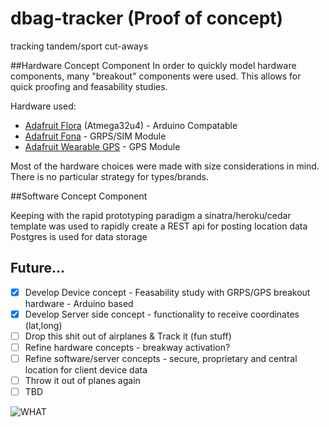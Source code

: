 # dbag-tracker (Proof of concept)

tracking tandem/sport cut-aways 

##Hardware Concept Component
In order to quickly model hardware components, many "breakout" components were used. This allows for quick proofing and feasability studies.

Hardware used: 
- [Adafruit Flora](https://learn.adafruit.com/getting-started-with-flora) (Atmega32u4) - Arduino Compatable
- [Adafruit Fona](https://learn.adafruit.com/adafruit-fona-mini-gsm-gprs-cellular-phone-module) - GRPS/SIM Module
- [Adafruit Wearable GPS](https://learn.adafruit.com/flora-wearable-gps) - GPS Module 

Most of the hardware choices were made with size considerations in mind. There is no particular strategy for types/brands.

##Software Concept Component

Keeping with the rapid prototyping paradigm a sinatra/heroku/cedar template was used to rapidly create a REST api for posting location data 
Postgres is used for data storage


## Future...

- [x] Develop Device concept - Feasability study with GRPS/GPS breakout hardware - Arduino based 
- [x] Develop Server side concept - functionality to receive coordinates (lat,long)
- [ ] Drop this shit out of airplanes & Track it (fun stuff)
- [ ] Refine hardware concepts - breakway activation?
- [ ] Refine software/server concepts - secure, proprietary and central location for client device data 
- [ ] Throw it out of planes again 
- [ ] TBD

![WHAT](https://encrypted-tbn0.gstatic.com/images?q=tbn:ANd9GcRJxJlwtgETzeSCHs6jXv5DuGiO4ENjNapZwDfp4ReU6-5dJNrrqglzTo8)
